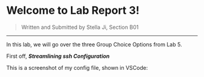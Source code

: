 # Welcome to Lab Report 3!
> Written and Submitted by Stella Ji, Section B01

---
In this lab, we will go over the three Group Choice Options from Lab 5.

First off, **_Streamlining ssh Configuration_**

This is a screenshot of my config file, shown in VSCode:

